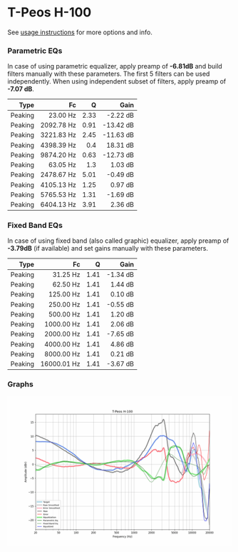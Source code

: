 # T-Peos H-100
See [usage instructions](https://github.com/jaakkopasanen/AutoEq#usage) for more options and info.

### Parametric EQs
In case of using parametric equalizer, apply preamp of **-6.81dB** and build filters manually
with these parameters. The first 5 filters can be used independently.
When using independent subset of filters, apply preamp of **-7.07 dB**.

| Type    | Fc         |    Q | Gain      |
|--------:|-----------:|-----:|----------:|
| Peaking | 23.00 Hz   | 2.33 | -2.22 dB  |
| Peaking | 2092.78 Hz | 0.91 | -13.42 dB |
| Peaking | 3221.83 Hz | 2.45 | -11.63 dB |
| Peaking | 4398.39 Hz | 0.4  | 18.31 dB  |
| Peaking | 9874.20 Hz | 0.63 | -12.73 dB |
| Peaking | 63.05 Hz   | 1.3  | 1.03 dB   |
| Peaking | 2478.67 Hz | 5.01 | -0.49 dB  |
| Peaking | 4105.13 Hz | 1.25 | 0.97 dB   |
| Peaking | 5765.53 Hz | 1.31 | -1.69 dB  |
| Peaking | 6404.13 Hz | 3.91 | 2.36 dB   |

### Fixed Band EQs
In case of using fixed band (also called graphic) equalizer, apply preamp of **-3.79dB**
(if available) and set gains manually with these parameters.

| Type    | Fc          |    Q | Gain     |
|--------:|------------:|-----:|---------:|
| Peaking | 31.25 Hz    | 1.41 | -1.34 dB |
| Peaking | 62.50 Hz    | 1.41 | 1.44 dB  |
| Peaking | 125.00 Hz   | 1.41 | 0.10 dB  |
| Peaking | 250.00 Hz   | 1.41 | -0.55 dB |
| Peaking | 500.00 Hz   | 1.41 | 1.20 dB  |
| Peaking | 1000.00 Hz  | 1.41 | 2.06 dB  |
| Peaking | 2000.00 Hz  | 1.41 | -7.65 dB |
| Peaking | 4000.00 Hz  | 1.41 | 4.86 dB  |
| Peaking | 8000.00 Hz  | 1.41 | 0.21 dB  |
| Peaking | 16000.01 Hz | 1.41 | -3.67 dB |

### Graphs
![](./T-Peos%20H-100.png)